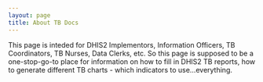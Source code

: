 ```yaml
---
layout: page
title: About TB Docs
---
```

This page is inteded for DHIS2 Implementors, Information Officers, TB Coordinators, TB Nurses, Data Clerks, etc.
So this page is supposed to be a one-stop-go-to place for information on how to fill in DHIS2 TB reports, 
how to generate different TB charts - which indicators to use…everything.
